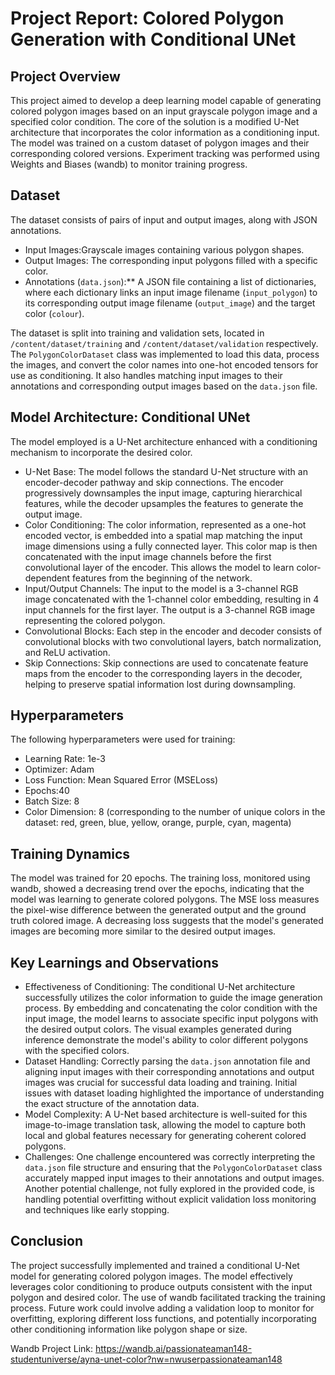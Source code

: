# Project Report: Colored Polygon Generation with Conditional UNet

## Project Overview

This project aimed to develop a deep learning model capable of generating colored polygon images based on an input grayscale polygon image and a specified color condition. The core of the solution is a modified U-Net architecture that incorporates the color information as a conditioning input. The model was trained on a custom dataset of polygon images and their corresponding colored versions. Experiment tracking was performed using Weights and Biases (wandb) to monitor training progress.

## Dataset

The dataset consists of pairs of input and output images, along with JSON annotations.
- Input Images:Grayscale images containing various polygon shapes.
- Output Images: The corresponding input polygons filled with a specific color.
- Annotations (`data.json`):** A JSON file containing a list of dictionaries, where each dictionary links an input image filename (`input_polygon`) to its corresponding output image filename (`output_image`) and the target color (`colour`).

The dataset is split into training and validation sets, located in `/content/dataset/training` and `/content/dataset/validation` respectively. The `PolygonColorDataset` class was implemented to load this data, process the images, and convert the color names into one-hot encoded tensors for use as conditioning. It also handles matching input images to their annotations and corresponding output images based on the `data.json` file.

## Model Architecture: Conditional UNet

The model employed is a U-Net architecture enhanced with a conditioning mechanism to incorporate the desired color.

- U-Net Base: The model follows the standard U-Net structure with an encoder-decoder pathway and skip connections. The encoder progressively downsamples the input image, capturing hierarchical features, while the decoder upsamples the features to generate the output image.
- Color Conditioning: The color information, represented as a one-hot encoded vector, is embedded into a spatial map matching the input image dimensions using a fully connected layer. This color map is then concatenated with the input image channels before the first convolutional layer of the encoder. This allows the model to learn color-dependent features from the beginning of the network.
- Input/Output Channels: The input to the model is a 3-channel RGB image concatenated with the 1-channel color embedding, resulting in 4 input channels for the first layer. The output is a 3-channel RGB image representing the colored polygon.
- Convolutional Blocks: Each step in the encoder and decoder consists of convolutional blocks with two convolutional layers, batch normalization, and ReLU activation.
- Skip Connections: Skip connections are used to concatenate feature maps from the encoder to the corresponding layers in the decoder, helping to preserve spatial information lost during downsampling.

## Hyperparameters

The following hyperparameters were used for training:

- Learning Rate: 1e-3
- Optimizer: Adam
- Loss Function: Mean Squared Error (MSELoss)
- Epochs:40
- Batch Size: 8
- Color Dimension: 8 (corresponding to the number of unique colors in the dataset: red, green, blue, yellow, orange, purple, cyan, magenta)

## Training Dynamics

The model was trained for 20 epochs. The training loss, monitored using wandb, showed a decreasing trend over the epochs, indicating that the model was learning to generate colored polygons. The MSE loss measures the pixel-wise difference between the generated output and the ground truth colored image. A decreasing loss suggests that the model's generated images are becoming more similar to the desired output images.


## Key Learnings and Observations

- Effectiveness of Conditioning: The conditional U-Net architecture successfully utilizes the color information to guide the image generation process. By embedding and concatenating the color condition with the input image, the model learns to associate specific input polygons with the desired output colors. The visual examples generated during inference demonstrate the model's ability to color different polygons with the specified colors.
- Dataset Handling: Correctly parsing the `data.json` annotation file and aligning input images with their corresponding annotations and output images was crucial for successful data loading and training. Initial issues with dataset loading highlighted the importance of understanding the exact structure of the annotation data.
- Model Complexity: A U-Net based architecture is well-suited for this image-to-image translation task, allowing the model to capture both local and global features necessary for generating coherent colored polygons.
- Challenges: One challenge encountered was correctly interpreting the `data.json` file structure and ensuring that the `PolygonColorDataset` class accurately mapped input images to their annotations and output images. Another potential challenge, not fully explored in the provided code, is handling potential overfitting without explicit validation loss monitoring and techniques like early stopping.

## Conclusion

The project successfully implemented and trained a conditional U-Net model for generating colored polygon images. The model effectively leverages color conditioning to produce outputs consistent with the input polygon and desired color. The use of wandb facilitated tracking the training process. Future work could involve adding a validation loop to monitor for overfitting, exploring different loss functions, and potentially incorporating other conditioning information like polygon shape or size.


Wandb Project Link: https://wandb.ai/passionateaman148-studentuniverse/ayna-unet-color?nw=nwuserpassionateaman148
